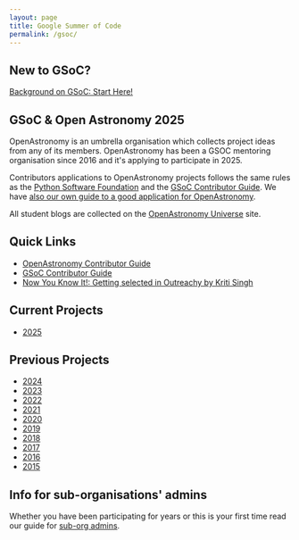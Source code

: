 ```yaml
---
layout: page
title: Google Summer of Code
permalink: /gsoc/
---
```


## New to GSoC?

[Background on GSoC: Start Here!](./background.html)

## GSoC & Open Astronomy 2025

OpenAstronomy is an umbrella organisation which collects project ideas from any of its members.
OpenAstronomy has been a GSOC mentoring organisation since 2016 and it's applying to participate in 2025.

Contributors applications to OpenAstronomy projects follows the same rules as the [Python Software Foundation] and the [GSoC Contributor Guide].
We have [also our own guide to a good application for OpenAstronomy][OpenAstronomy Contributor Guide].

All student blogs are collected on the [OpenAstronomy Universe] site.

## Quick Links

* [OpenAstronomy Contributor Guide]
* [GSoC Contributor Guide]
* [Now You Know It!: Getting selected in Outreachy by Kriti Singh]

## Current Projects

* [2025](./gsoc2025/)

## Previous Projects

* [2024](./gsoc2024/)
* [2023](./gsoc2023/)
* [2022](./gsoc2022/)
* [2021](./gsoc2021/)
* [2020](./gsoc2020/)
* [2019](./gsoc2019/)
* [2018](./gsoc2018/)
* [2017](./gsoc2017/)
* [2016](./gsoc2016/ideas.html)
* [2015](./gsoc2015/ideas.html)

## Info for sub-organisations' admins

Whether you have been participating for years or this is your first time read our guide for [sub-org admins](./suborg_guidelines.html).

[OpenAstronomy Contributor Guide]: ./student_guidelines.html
[Python Software Foundation]: http://python-gsoc.org/
[GSoC Contributor Guide]: https://google.github.io/gsocguides/student/
[OpenAstronomy Universe]: http://openastronomy.org/Universe_OA/
[Now You Know It!: Getting selected in Outreachy by Kriti Singh]: https://github.com/kritisingh1/numpy/wiki/Now-You-Know-It!-:-Getting-selected-in-Outreachy

